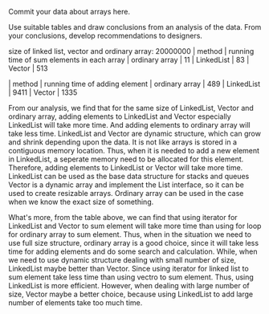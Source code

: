 
Commit your data about arrays here.

Use suitable tables and draw conclusions
from an analysis of the data. From your conclusions,
develop recommendations to designers.



size of linked list, vector and ordinary array: 20000000
|       method            | running time of sum elements in each array
| ordinary array        |    11
| LinkedList              |    83
| Vector                    |    513

|       method            | running time of adding element 
| ordinary array        |    489
| LinkedList              |    9411
| Vector                    |    1335


From our analysis, we find that for the same size of LinkedList, Vector and ordinary array, adding elements to LinkedList and Vector especially LinkedList will take more time. And adding elements to ordinary array will take less time. LinkedList and Vector are dynamic structure, which can grow and shrink depending upon the data. It is not like arrays is stored in a contiguous memory location. Thus, when it is needed to add a new element in LinkedList, a seperate memory need to be allocated for this element. Therefore, adding elements to LinkedList or Vector will take more time. 
LinkedList can be used as the base data structure for stacks and queues
Vector is a dynamic array and implement the List interface, so it can be used to create resizable arrays.
Ordinary array can be used in the case when we know the exact size of something. 

What's more, from the table above, we can find that using iterator for LinkedList and Vector to sum element will take more time than using for loop for ordinary array to sum element.
Thus, when in the situation we need to use full size structure, ordinary array is a good choice, since it will take less time for adding elements and do some search and calculation.
While, when we need to use dynamic structure dealing with small number of size, LinkedList maybe better than Vector. Since using iterator for linked list to sum element take less time than using vectro to sum element. Thus, using LinkedList is more efficient. However, when dealing with large number of size, Vector maybe a better choice, because using LinkedList to add large number of elements take too much time.
